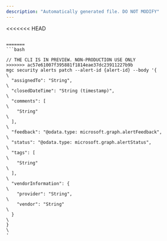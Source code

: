 ```yaml
---
description: "Automatically generated file. DO NOT MODIFY"
---
```


<<<<<<< HEAD
```cli

=======
```bash

// THE CLI IS IN PREVIEW. NON-PRODUCTION USE ONLY
>>>>>>> ac57e61007f395881f1814eae37dc23911227b9b
mgc security alerts patch --alert-id {alert-id} --body '{\
  "assignedTo": "String",\
  "closedDateTime": "String (timestamp)",\
  "comments": [\
    "String"\
  ],\
  "feedback": "@odata.type: microsoft.graph.alertFeedback",\
  "status": "@odata.type: microsoft.graph.alertStatus",\
  "tags": [\
    "String"\
  ],\
  "vendorInformation": {\
    "provider": "String",\
    "vendor": "String"\
  }\
}\
'

```